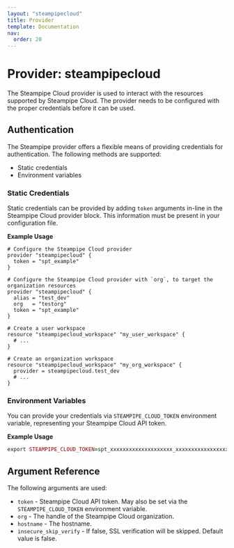 ```yaml
---
layout: "steampipecloud"
title: Provider
template: Documentation
nav:
  order: 20
---
```


# Provider: steampipecloud

The Steampipe Cloud provider is used to interact with the resources supported by Steampipe Cloud.
The provider needs to be configured with the proper credentials before it can
be used.

## Authentication

The Steampipe provider offers a flexible means of providing credentials for authentication. The following methods are supported:

- Static credentials
- Environment variables

### Static Credentials

Static credentials can be provided by adding `token` arguments in-line in the Steampipe Cloud provider block. This information must be present in your configuration file.

**Example Usage**

```hcl
# Configure the Steampipe Cloud provider
provider "steampipecloud" {
  token = "spt_example"
}

# Configure the Steampipe Cloud provider with `org`, to target the organization resources
provider "steampipecloud" {
  alias = "test_dev"
  org   = "testorg"
  token = "spt_example"
}

# Create a user workspace
resource "steampipecloud_workspace" "my_user_workspace" {
  # ...
}

# Create an organization workspace
resource "steampipecloud_workspace" "my_org_workspace" {
  provider = steampipecloud.test_dev
  # ...
}
```

### Environment Variables

You can provide your credentials via `STEAMPIPE_CLOUD_TOKEN` environment variable, representing your Steampipe Cloud API token.

**Example Usage**

```ruby
export STEAMPIPE_CLOUD_TOKEN=spt_xxxxxxxxxxxxxxxxxxxx_xxxxxxxxxxxxxxxxxxxxxxxxx
```

## Argument Reference

The following arguments are used:

- `token` - Steampipe Cloud API token. May also be set via the `STEAMPIPE_CLOUD_TOKEN` environment variable.
- `org` - The handle of the Steampipe Cloud organization.
- `hostname` - The hostname.
- `insecure_skip_verify` - If false, SSL verification will be skipped. Default value is false.
